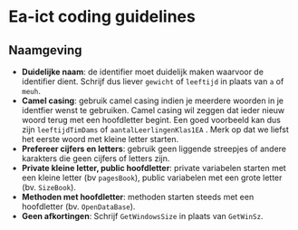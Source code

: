# Ea-ict coding guidelines

## Naamgeving

* **Duidelijke naam**: de identifier moet duidelijk maken waarvoor de identifier dient. Schrijf dus liever `gewicht` of `leeftijd` in plaats van `a` of `meuh`. 
* **Camel casing**: gebruik camel casing indien je meerdere woorden in je identfier wenst te gebruiken. Camel casing wil zeggen dat ieder nieuw woord terug met een hoofdletter begint. Een goed voorbeeld kan dus zijn `leeftijdTimDams` of `aantalLeerlingenKlas1EA` . Merk op dat we liefst het eerste woord met kleine letter starten.
* **Prefereer cijfers en letters**: gebruik geen liggende streepjes of andere karakters die geen cijfers of letters zijn.
* **Private kleine letter, public hoofdletter**: private variabelen starten met een kleine letter \(bv `pagesBook`\), public variabelen met een grote letter \(bv. `SizeBook`\).
* **Methoden met hoofdletter**: methoden starten steeds met een hoofdletter \(bv. `OpenDataBase`\).
* **Geen afkortingen**: Schrijf `GetWindowsSize` in plaats van `GetWinSz`.

